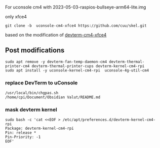 For uconsole cm4 with 2023-05-03-raspios-bullseye-arm64-lite.img

only xfce4

`git clone -b  uconsole-cm4-xfce4 https://github.com/cuu/skel.git`  


based on the modification of [devterm-cm4-xfce4](https://github.com/cuu/skel/blob/devterm-cm4-xfce4/README.md)

## Post modifications
```
sudo apt remove -y devterm-fan-temp-daemon-cm4 devterm-thermal-printer-cm4 devterm-thermal-printer-cups devterm-kernel-cm4-rpi  
sudo apt install -y uconsole-kernel-cm4-rpi  uconsole-4g-util-cm4  
```

###  replace DevTerm to uConsole
```
/usr/local/bin/chgpas.sh
/home/cpi/Document/Obsidian Valut/README.md
```

### mask devterm kernel
```
sudo bash -c 'cat <<EOF > /etc/apt/preferences.d/devterm-kernel-cm4-rpi
Package: devterm-kernel-cm4-rpi
Pin: release *
Pin-Priority: -1
EOF'
```


